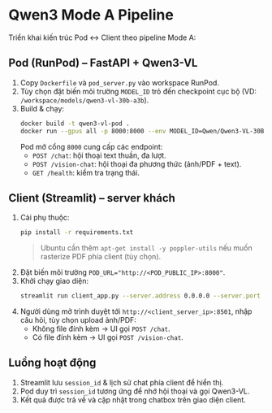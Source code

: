 # Qwen3 Mode A Pipeline

Triển khai kiến trúc Pod ↔ Client theo pipeline Mode A:

## Pod (RunPod) – FastAPI + Qwen3-VL

1. Copy `Dockerfile` và `pod_server.py` vào workspace RunPod.
2. Tùy chọn đặt biến môi trường `MODEL_ID` trỏ đến checkpoint cục bộ (VD: `/workspace/models/qwen3-vl-30b-a3b`).
3. Build & chạy:
   ```bash
   docker build -t qwen3-vl-pod .
   docker run --gpus all -p 8000:8000 --env MODEL_ID=Qwen/Qwen3-VL-30B-A3B-Instruct qwen3-vl-pod
   ```
   Pod mở cổng `8000` cung cấp các endpoint:
   - `POST /chat`: hội thoại text thuần, đa lượt.
   - `POST /vision-chat`: hội thoại đa phương thức (ảnh/PDF + text).
   - `GET /health`: kiểm tra trạng thái.

## Client (Streamlit) – server khách

1. Cài phụ thuộc:
   ```bash
   pip install -r requirements.txt
   ```
   > Ubuntu cần thêm `apt-get install -y poppler-utils` nếu muốn rasterize PDF phía client (tùy chọn).
2. Đặt biến môi trường `POD_URL="http://<POD_PUBLIC_IP>:8000"`.
3. Khởi chạy giao diện:
   ```bash
   streamlit run client_app.py --server.address 0.0.0.0 --server.port 8501
   ```
4. Người dùng mở trình duyệt tới `http://<client_server_ip>:8501`, nhập câu hỏi, tùy chọn upload ảnh/PDF:
   - Không file đính kèm → UI gọi `POST /chat`.
   - Có file đính kèm → UI gọi `POST /vision-chat`.

## Luồng hoạt động

1. Streamlit lưu `session_id` & lịch sử chat phía client để hiển thị.
2. Pod duy trì `session_id` tương ứng để nhớ hội thoại và gọi Qwen3-VL.
3. Kết quả được trả về và cập nhật trong chatbox trên giao diện client.
